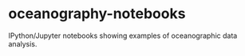 # oceanography-notebooks
IPython/Jupyter notebooks showing examples of oceanographic data analysis.
